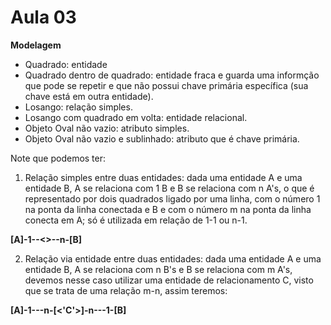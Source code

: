 # Aula 03

**Modelagem** 

- Quadrado: entidade
- Quadrado dentro de quadrado: entidade fraca e guarda uma informção que pode se repetir e que não possui chave primária específica (sua chave está em outra entidade).
- Losango: relação simples.
- Losango com quadrado em volta: entidade relacional.
- Objeto Oval não vazio: atributo simples. 
- Objeto Oval não vazio e sublinhado: atributo que é chave primária.

Note que podemos ter:

1) Relação simples entre duas entidades: dada uma entidade A e uma entidade B, A se relaciona com 1 B e B se relaciona com n A's, o que é representado
por dois quadrados ligado por uma linha, com o número 1 na ponta da linha conectada e B e com o número m na ponta da linha conecta em A; só é utilizada em relação
de 1-1 ou n-1.

**[A]-1--<>--n-[B]**

2) Relação via entidade entre duas entidades: dada uma entidade A e uma entidade B, A se relaciona com n B's e B se relaciona com m A's, devemos nesse caso utilizar 
uma entidade de relacionamento C, visto que se trata de uma relação m-n, assim teremos:

**[A]-1---n-[<'C'>]-n---1-[B]**

